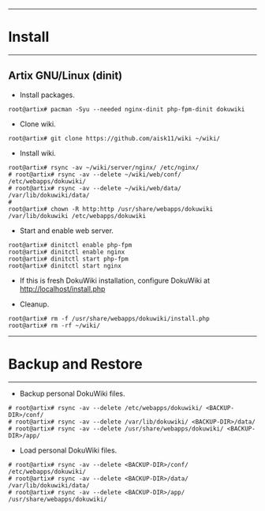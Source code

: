 - - -
# Install
- - -

## Artix GNU/Linux (dinit)

- Install packages.

```console
root@artix# pacman -Syu --needed nginx-dinit php-fpm-dinit dokuwiki
```

- Clone wiki.

```console
root@artix# git clone https://github.com/aisk11/wiki ~/wiki/
```

- Install wiki.

```console
root@artix# rsync -av ~/wiki/server/nginx/ /etc/nginx/
# root@artix# rsync -av --delete ~/wiki/web/conf/ /etc/webapps/dokuwiki/
# root@artix# rsync -av --delete ~/wiki/web/data/ /var/lib/dokuwiki/data/
# 
root@artix# chown -R http:http /usr/share/webapps/dokuwiki /var/lib/dokuwiki /etc/webapps/dokuwiki
```

- Start and enable web server.

```console
root@artix# dinitctl enable php-fpm
root@artix# dinitctl enable nginx
root@artix# dinitctl start php-fpm
root@artix# dinitctl start nginx
```

- If this is fresh DokuWiki installation, configure DokuWiki at [http://localhost/install.php](http://localhost/install.php)

- Cleanup.

```console
root@artix# rm -f /usr/share/webapps/dokuwiki/install.php
root@artix# rm -rf ~/wiki/
```

- - -
# Backup and Restore
- - -

- Backup personal DokuWiki files.

```console
# root@artix# rsync -av --delete /etc/webapps/dokuwiki/ <BACKUP-DIR>/conf/
# root@artix# rsync -av --delete /var/lib/dokuwiki/ <BACKUP-DIR>/data/
# root@artix# rsync -av --delete /usr/share/webapps/dokuwiki/ <BACKUP-DIR>/app/
```

- Load personal DokuWiki files.

```console
# root@artix# rsync -av --delete <BACKUP-DIR>/conf/ /etc/webapps/dokuwiki/
# root@artix# rsync -av --delete <BACKUP-DIR>/data/ /var/lib/dokuwiki/data/
# root@artix# rsync -av --delete <BACKUP-DIR>/app/ /usr/share/webapps/dokuwiki/
```
